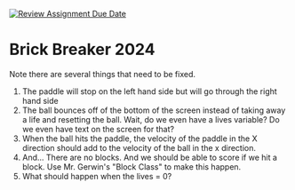 [![Review Assignment Due Date](https://classroom.github.com/assets/deadline-readme-button-24ddc0f5d75046c5622901739e7c5dd533143b0c8e959d652212380cedb1ea36.svg)](https://classroom.github.com/a/SGryKMRJ)
# Brick Breaker 2024

Note there are several things that need to be fixed.

1. The paddle will stop on the left hand side but will go through the right hand side
2. The ball bounces off of the bottom of the screen instead of taking away a life and resetting the ball.  Wait, do we even have a lives variable?  Do we even have text on the screen for that?
3. When the ball hits the paddle, the velocity of the paddle in the X direction should add to the velocity of the ball in the x direction.
4. And...  There are no blocks.  And we should be able to score if we hit a block.  Use Mr. Gerwin's "Block Class" to make this happen.
5. What should happen when the lives = 0?
